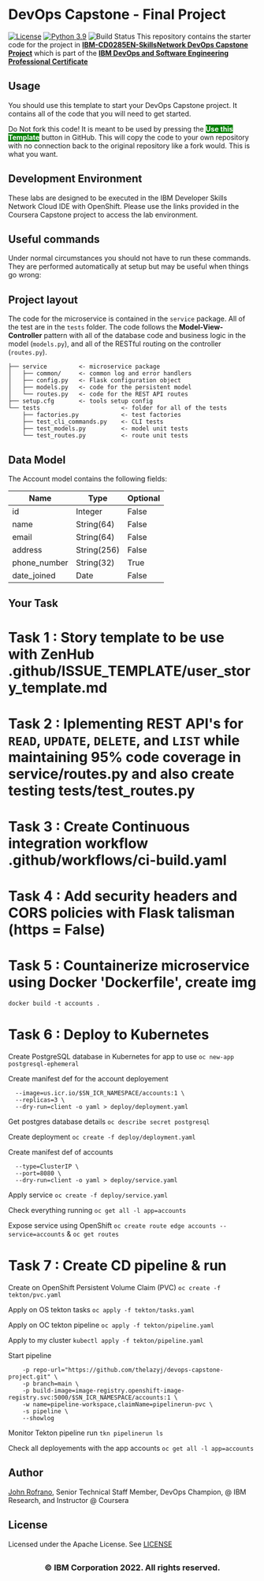 # DevOps Capstone - Final Project

[![License](https://img.shields.io/badge/License-Apache%202.0-blue.svg)](https://opensource.org/licenses/Apache-2.0)
[![Python 3.9](https://img.shields.io/badge/Python-3.9-green.svg)](https://shields.io/)
![Build Status](https://github.com/thelazyj/devops-capstone-project/actions/workflows/ci-build.yaml/badge.svg)
This repository contains the starter code for the project in [**IBM-CD0285EN-SkillsNetwork DevOps Capstone Project**](https://www.coursera.org/learn/devops-capstone-project?specialization=devops-and-software-engineering) which is part of the [**IBM DevOps and Software Engineering Professional Certificate**](https://www.coursera.org/professional-certificates/devops-and-software-engineering)

## Usage

You should use this template to start your DevOps Capstone project. It contains all of the code that you will need to get started.

Do Not fork this code! It is meant to be used by pressing the  <span style=color:white;background:green>**Use this Template**</span> button in GitHub. This will copy the code to your own repository with no connection back to the original repository like a fork would. This is what you want.

## Development Environment

These labs are designed to be executed in the IBM Developer Skills Network Cloud IDE with OpenShift. Please use the links provided in the Coursera Capstone project to access the lab environment.

## Useful commands

Under normal circumstances you should not have to run these commands. They are performed automatically at setup but may be useful when things go wrong:

## Project layout

The code for the microservice is contained in the `service` package. All of the test are in the `tests` folder. The code follows the **Model-View-Controller** pattern with all of the database code and business logic in the model (`models.py`), and all of the RESTful routing on the controller (`routes.py`).

```text
├── service         <- microservice package
│   ├── common/     <- common log and error handlers
│   ├── config.py   <- Flask configuration object
│   ├── models.py   <- code for the persistent model
│   └── routes.py   <- code for the REST API routes
├── setup.cfg       <- tools setup config
└── tests                       <- folder for all of the tests
    ├── factories.py            <- test factories
    ├── test_cli_commands.py    <- CLI tests
    ├── test_models.py          <- model unit tests
    └── test_routes.py          <- route unit tests
```

## Data Model

The Account model contains the following fields:

| Name | Type | Optional |
|------|------|----------|
| id | Integer| False |
| name | String(64) | False |
| email | String(64) | False |
| address | String(256) | False |
| phone_number | String(32) | True |
| date_joined | Date | False |

## Your Task

# Task 1 : Story template to be use with ZenHub .github/ISSUE_TEMPLATE/user_story_template.md

# Task 2 : Iplementing REST API's for `READ`, `UPDATE`, `DELETE`, and `LIST` while maintaining **95%** code coverage in service/routes.py and also create testing tests/test_routes.py

# Task 3 : Create Continuous integration workflow .github/workflows/ci-build.yaml

# Task 4 : Add security headers and CORS policies with Flask talisman (https = False)

# Task 5 : Countainerize microservice using Docker 'Dockerfile', create img
```docker build -t accounts .```

# Task 6 : Deploy to Kubernetes 

Create PostgreSQL database in Kubernetes for app to use
```oc new-app postgresql-ephemeral```

Create manifest def for the account deployement
```oc create deployment accounts \
  --image=us.icr.io/$SN_ICR_NAMESPACE/accounts:1 \
  --replicas=3 \
  --dry-run=client -o yaml > deploy/deployment.yaml
```

Get postgres database details
```oc describe secret postgresql```

Create deployment
```oc create -f deploy/deployment.yaml```

Create manifest def of accounts
```oc expose deploy accounts \
  --type=ClusterIP \
  --port=8080 \
  --dry-run=client -o yaml > deploy/service.yaml
```

Apply service
```oc create -f deploy/service.yaml```

Check everything running
```oc get all -l app=accounts```

Expose service using OpenShift
```oc create route edge accounts --service=accounts``` & ```oc get routes```

# Task 7 : Create CD pipeline & run

Create on OpenShift Persistent Volume Claim (PVC)
```oc create -f tekton/pvc.yaml```

Apply on OS tekton tasks
```oc apply -f tekton/tasks.yaml```

Apply on OC tekton pipeline
```oc apply -f tekton/pipeline.yaml```

Apply to my cluster
```kubectl apply -f tekton/pipeline.yaml```

Start pipeline
```tkn pipeline start cd-pipeline \
    -p repo-url="https://github.com/thelazyj/devops-capstone-project.git" \
    -p branch=main \
    -p build-image=image-registry.openshift-image-registry.svc:5000/$SN_ICR_NAMESPACE/accounts:1 \
    -w name=pipeline-workspace,claimName=pipelinerun-pvc \
    -s pipeline \
    --showlog
```

Monitor Tekton pipeline run
```tkn pipelinerun ls```

Check all deployements with the app accounts
```oc get all -l app=accounts```


## Author

[John Rofrano](https://www.coursera.org/instructor/johnrofrano), Senior Technical Staff Member, DevOps Champion, @ IBM Research, and Instructor @ Coursera

## License

Licensed under the Apache License. See [LICENSE](LICENSE)

## <h3 align="center"> © IBM Corporation 2022. All rights reserved. <h3/>
